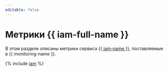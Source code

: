 ```yaml
---
editable: false
---
```


# Метрики {{ iam-full-name }}

В этом разделе описаны метрики сервиса [{{ iam-name }}](../../iam/), поставляемые в {{ monitoring-name }}.

{% include [iam](../../_includes/monitoring/metrics-ref/iam.md) %}